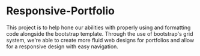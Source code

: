 # Responsive-Portfolio

This project is to help hone our abilities with properly using and formatting code alongside the bootstrap template. 
Through the use of bootstrap's grid system, we're able to create more fluid web designs for portfolios and allow for a responsive design with easy navigation. 